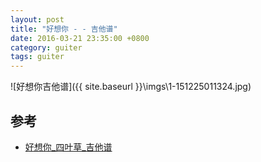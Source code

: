 ```yaml
---
layout: post
title: "好想你 - - 吉他谱"
date: 2016-03-21 23:35:00 +0800
category: guiter
tags: guiter
---
```


![好想你吉他谱]({{ site.baseurl }}\imgs\1-151225011324.jpg)

## 参考
* [好想你_四叶草_吉他谱](http://www.jitaba.cn/pic/7495.html)